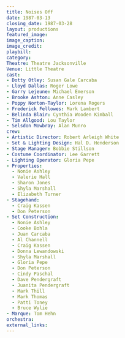 ```yaml
---
title: Noises Off
date: 1987-03-13
closing_date: 1987-03-28
layout: productions
featured_image:
image_caption:
image_credit:
playbill:
category:
Theatre: Theatre Jacksonville
Venue: Little Theatre
cast:
- Dotty Otley: Susan Gale Carcaba
- Lloyd Dallas: Roger Lowe
- Garry Lejeune: Michael Emerson
- Brooke Ashton: Anne Casley
- Poppy Norton-Taylor: Lorena Rogers
- Frederick Fellowes: Mark Lambert
- Belinda Blair: Cynthia Wooden Kimball
- Tim Allgood: Lou Taylor
- Selsdon Mowbray: Alan Munro
crew:
- Artistic Director: Robert Arleigh White
- Set & Lighting Design: Hal D. Henderson
- Stage Manager: Bobbie Stillson
- Costume Coordinator: Lee Garrett
- Lighting Operator: Gloria Pepe
- Properties:
  - Nonie Ashley
  - Valerie Hall
  - Sharon Jones
  - Shyla Marshall
  - Elizabeth Turner
- Stagehand:
  - Craig Kassen
  - Don Peterson
- Set Construction:
  - Nonie Ashley
  - Cooke Bohla
  - Juan Carcaba
  - Al Channell
  - Craig Kassen
  - Donna Lewandowski
  - Shyla Marshall
  - Gloria Pepe
  - Don Peterson
  - Cindy Paschal
  - Dave Pendergraft
  - Juanita Pendergraft
  - Mark Thill
  - Mark Thomas
  - Patti Toney
  - Bruce Wylie
- Marque: Tom Hehn
orchestra:
external_links:
---
```


